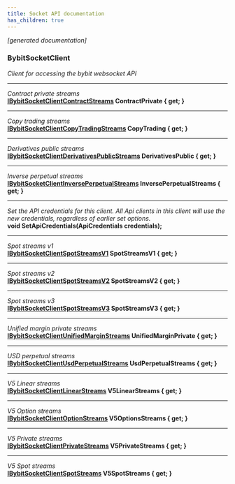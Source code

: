 ```yaml
---
title: Socket API documentation
has_children: true
---
```

*[generated documentation]*  
### BybitSocketClient  
*Client for accessing the bybit websocket API*
  
***
*Contract private streams*  
**[IBybitSocketClientContractStreams](ContractApi/IBybitSocketClientContractStreams.html) ContractPrivate { get; }**  
***
*Copy trading streams*  
**[IBybitSocketClientCopyTradingStreams](CopyTradingApi/IBybitSocketClientCopyTradingStreams.html) CopyTrading { get; }**  
***
*Derivatives public streams*  
**[IBybitSocketClientDerivativesPublicStreams](DerivativesPublicApi/IBybitSocketClientDerivativesPublicStreams.html) DerivativesPublic { get; }**  
***
*Inverse perpetual streams*  
**[IBybitSocketClientInversePerpetualStreams](InversePerpetualApi/IBybitSocketClientInversePerpetualStreams.html) InversePerpetualStreams { get; }**  
***
*Set the API credentials for this client. All Api clients in this client will use the new credentials, regardless of earlier set options.*  
**void SetApiCredentials(ApiCredentials credentials);**  
***
*Spot streams v1*  
**[IBybitSocketClientSpotStreamsV1](IBybitSocketClientSpotStreamsV1.html) SpotStreamsV1 { get; }**  
***
*Spot streams v2*  
**[IBybitSocketClientSpotStreamsV2](IBybitSocketClientSpotStreamsV2.html) SpotStreamsV2 { get; }**  
***
*Spot streams v3*  
**[IBybitSocketClientSpotStreamsV3](IBybitSocketClientSpotStreamsV3.html) SpotStreamsV3 { get; }**  
***
*Unified margin private streams*  
**[IBybitSocketClientUnifiedMarginStreams](UnifiedMarginApi/IBybitSocketClientUnifiedMarginStreams.html) UnifiedMarginPrivate { get; }**  
***
*USD perpetual streams*  
**[IBybitSocketClientUsdPerpetualStreams](UsdPerpetualApi/IBybitSocketClientUsdPerpetualStreams.html) UsdPerpetualStreams { get; }**  
***
*V5 Linear streams*  
**[IBybitSocketClientLinearStreams](LinearApi/IBybitSocketClientLinearStreams.html) V5LinearStreams { get; }**  
***
*V5 Option streams*  
**[IBybitSocketClientOptionStreams](OptionApi/IBybitSocketClientOptionStreams.html) V5OptionsStreams { get; }**  
***
*V5 Private streams*  
**[IBybitSocketClientPrivateStreams](PrivateApi/IBybitSocketClientPrivateStreams.html) V5PrivateStreams { get; }**  
***
*V5 Spot streams*  
**[IBybitSocketClientSpotStreams](SpotApi/IBybitSocketClientSpotStreams.html) V5SpotStreams { get; }**  
